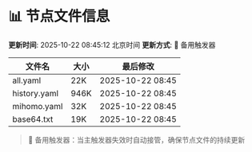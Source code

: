 # 📊 节点文件信息

**更新时间**: 2025-10-22 08:45:12 北京时间
**更新方式**: 🔄 备用触发器

| 文件名 | 大小 | 最后修改 |
|--------|------|----------|
| all.yaml | 22K | 2025-10-22 08:45 |
| history.yaml | 946K | 2025-10-22 08:45 |
| mihomo.yaml | 32K | 2025-10-22 08:45 |
| base64.txt | 19K | 2025-10-22 08:45 |

> 🔄 备用触发器：当主触发器失效时自动接管，确保节点文件的持续更新
